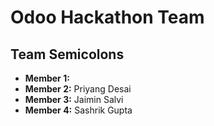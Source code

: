 # Odoo Hackathon Team

## Team Semicolons

* **Member 1:**
* **Member 2:** Priyang Desai
* **Member 3:** Jaimin Salvi
* **Member 4:** Sashrik Gupta
